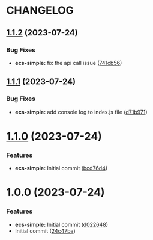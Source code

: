 # CHANGELOG

## [1.1.2](https://github.com/thejaswitricon/semver/compare/aws/ecs/ecs-simple-v1.1.1...aws/ecs/ecs-simple-v1.1.2) (2023-07-24)


### Bug Fixes

* **ecs-simple:** fix the api call issue ([741cb56](https://github.com/thejaswitricon/semver/commit/741cb56e845ffb892f1b102a8e2d02bfc52a57b7))

## [1.1.1](https://github.com/thejaswitricon/semver/compare/aws/ecs/ecs-simple-v1.1.0...aws/ecs/ecs-simple-v1.1.1) (2023-07-24)


### Bug Fixes

* **ecs-simple:** add console log to index.js file ([d71b971](https://github.com/thejaswitricon/semver/commit/d71b971efc4c18b5d382435bdc99825110e79cb8))

# [1.1.0](https://github.com/thejaswitricon/semver/compare/aws/ecs/ecs-simple-v1.0.0...aws/ecs/ecs-simple-v1.1.0) (2023-07-24)


### Features

* **ecs-simple:** Initial commit ([bcd76d4](https://github.com/thejaswitricon/semver/commit/bcd76d441e9b25a9a069e10c78e965082c1d98dc))

# 1.0.0 (2023-07-24)


### Features

* **ecs-simple:** Initial commit ([d022648](https://github.com/thejaswitricon/semver/commit/d02264885109e39549579f7c623d3ce78a9287c2))
* Initial commit ([24c47ba](https://github.com/thejaswitricon/semver/commit/24c47baed4ad56943a18b96033a9286f06fe3d3b))
